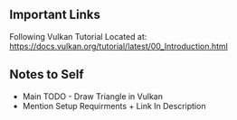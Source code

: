 ## Important Links

Following Vulkan Tutorial Located at:
https://docs.vulkan.org/tutorial/latest/00_Introduction.html

## Notes to Self

- Main TODO - Draw Triangle in Vulkan
- Mention Setup Requirments + Link In Description
